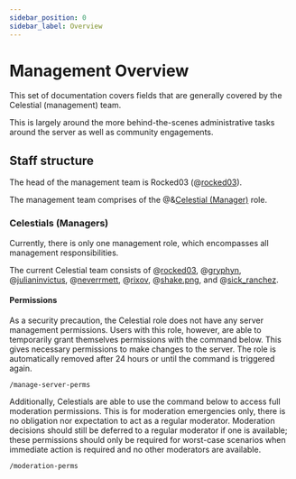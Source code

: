 ```yaml
---
sidebar_position: 0
sidebar_label: Overview
---
```


# Management Overview

This set of documentation covers fields that are generally covered by the Celestial (management) team.

This is largely around the more behind-the-scenes administrative tasks around the server as well as community engagements. 

## Staff structure

The head of the management team is Rocked03 (@[rocked03](204778476102877187)).

The management team comprises of the @&[Celestial (Manager)](0) role. 

### Celestials (Managers)

Currently, there is only one management role, which encompasses all management responsibilities.

The current Celestial team consists of @[rocked03](204778476102877187), @[gryphyn](425133411837935628), @[julianinvictus](621018366655725570), @[neverrmett](734640971232444486), @[rixov](1289511684058120193), @[shake.png](1034384071415050300), and @[sick_ranchez](947853707331121282).

#### Permissions

As a security precaution, the Celestial role does not have any server management permissions. Users with this role, however, are able to temporarily grant themselves permissions with the command below. This gives necessary permissions to make changes to the server. The role is automatically removed after 24 hours or until the command is triggered again. 

```
/manage-server-perms
```

Additionally, Celestials are able to use the command below to access full moderation permissions. This is for moderation emergencies only, there is no obligation nor expectation to act as a regular moderator. Moderation decisions should still be deferred to a regular moderator if one is available; these permissions should only be required for worst-case scenarios when immediate action is required and no other moderators are available.

```
/moderation-perms
```
